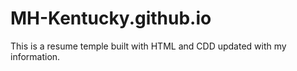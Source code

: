 # MH-Kentucky.github.io
This is a resume temple built with HTML and CDD updated with my information.